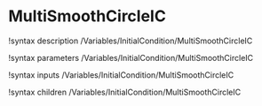<!-- MOOSE Documentation Stub: Remove this when content is added. -->

# MultiSmoothCircleIC
!syntax description /Variables/InitialCondition/MultiSmoothCircleIC

!syntax parameters /Variables/InitialCondition/MultiSmoothCircleIC

!syntax inputs /Variables/InitialCondition/MultiSmoothCircleIC

!syntax children /Variables/InitialCondition/MultiSmoothCircleIC
